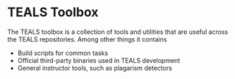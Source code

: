 TEALS Toolbox
====================================================================================================

The TEALS toolbox is a collection of tools and utilities that are useful across the TEALS
repositories. Among other things it contains

- Build scripts for common tasks
- Official third-party binaries used in TEALS development
- General instructor tools, such as plagarism detectors

